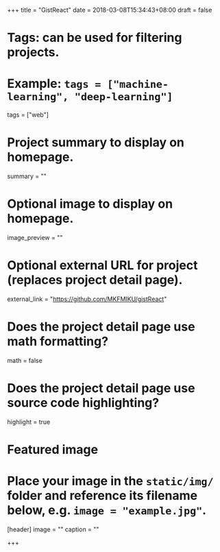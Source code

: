 +++
title = "GistReact"
date = 2018-03-08T15:34:43+08:00
draft = false

# Tags: can be used for filtering projects.
# Example: `tags = ["machine-learning", "deep-learning"]`
tags = ["web"]

# Project summary to display on homepage.
summary = ""

# Optional image to display on homepage.
image_preview = ""

# Optional external URL for project (replaces project detail page).
external_link = "https://github.com/MKFMIKU/gistReact"

# Does the project detail page use math formatting?
math = false

# Does the project detail page use source code highlighting?
highlight = true

# Featured image
# Place your image in the `static/img/` folder and reference its filename below, e.g. `image = "example.jpg"`.
[header]
image = ""
caption = ""

+++

